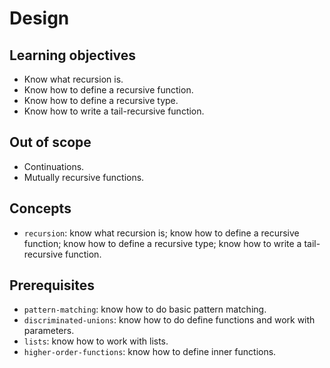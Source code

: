 # Design

## Learning objectives

- Know what recursion is.
- Know how to define a recursive function.
- Know how to define a recursive type.
- Know how to write a tail-recursive function.

## Out of scope

- Continuations.
- Mutually recursive functions.

## Concepts

- `recursion`: know what recursion is; know how to define a recursive function; know how to define a recursive type; know how to write a tail-recursive function.

## Prerequisites

- `pattern-matching`: know how to do basic pattern matching.
- `discriminated-unions`: know how to do define functions and work with parameters.
- `lists`: know how to work with lists.
- `higher-order-functions`: know how to define inner functions.

[recursion]: https://docs.microsoft.com/en-us/dotnet/fsharp/language-reference/functions/recursive-functions-the-rec-keyword
